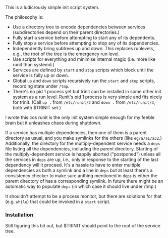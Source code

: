 This is a ludicrously simple init script system.

The philosophy is:

* Use a directory tree to encode dependencies between services (subdirectories depend on their parent directories.)
* Fully start a service before attempting to start any of its dependents.
* Fully stop a service before attempting to stop any of its dependencies.
* Independently bring subtrees up and down. This replaces runlevels, e.g., the root of the tree is the emergency run level.
* Use scripts for everything and minimise internal magic (i.e. more like runit than systemd.)
* Services are defined by `start` and `stop` scripts which block until the service is fully up or down.
* Global `up` and `down` scripts recursively run the `start` and `stop` scripts, recording state under `/tmp`.
* There's no pid 1 process yet but trinit can be installed in some other init system as a run level. Runit's pid 1 process is very simple and fits nicely for trinit. (Call `up .` from `/etc/runit/2` and `down .` from `/etc/runit/3`, both with $TRINIT set.)

I wrote this cos runit is the only init system simple enough for my feeble brain but it unleashes chaos during shutdown.

If a service has multiple dependencies, then one of them is a parent directory as usual, and you make symlinks for the others (like `eg/a/a1/a32`.) Additionally, the directory for the multiply-dependent service needs a `deps` file listing all the dependencies, including the parent directory. Starting of the multiply-dependent service is happily aborted ("postponed") unless all the services in `deps` are up, i.e., only in response to the starting of the last dependency will it proceed. It's a hassle to have to enter multiple dependencies as both a symlink and a line in `deps` but at least there's a consistency checker to make sure anthing mentioned in `deps` is either the parent directory of has a corresponding symlink. In future there might be an automatic way to populate `deps` (in which case it should live under /tmp.)

It shouldn't attempt to be a process monitor, but there are solutions for that (e.g. `while`) that could be invoked in a `start` script.

### Installation

Still figuring this bit out, but $TRINIT should point to the root of the service tree.


